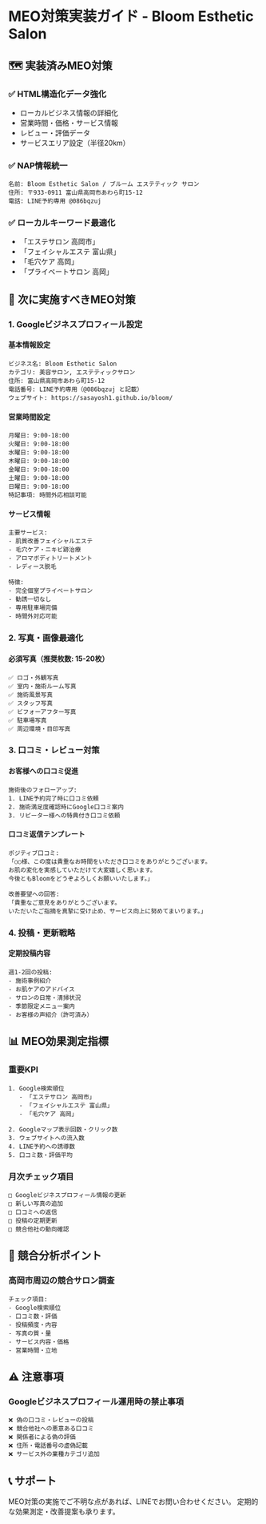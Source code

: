 # MEO対策実装ガイド - Bloom Esthetic Salon

## 🗺️ **実装済みMEO対策**

### ✅ **HTML構造化データ強化**
- ローカルビジネス情報の詳細化
- 営業時間・価格・サービス情報
- レビュー・評価データ
- サービスエリア設定（半径20km）

### ✅ **NAP情報統一**
```
名前: Bloom Esthetic Salon / ブルーム エステティック サロン
住所: 〒933-0911 富山県高岡市あわら町15-12
電話: LINE予約専用 @086bqzuj
```

### ✅ **ローカルキーワード最適化**
- 「エステサロン 高岡市」
- 「フェイシャルエステ 富山県」  
- 「毛穴ケア 高岡」
- 「プライベートサロン 高岡」

## 🚀 **次に実施すべきMEO対策**

### **1. Googleビジネスプロフィール設定**

#### **基本情報設定**
```
ビジネス名: Bloom Esthetic Salon
カテゴリ: 美容サロン, エステティックサロン
住所: 富山県高岡市あわら町15-12
電話番号: LINE予約専用（@086bqzuj と記載）
ウェブサイト: https://sasayosh1.github.io/bloom/
```

#### **営業時間設定**
```
月曜日: 9:00-18:00
火曜日: 9:00-18:00  
水曜日: 9:00-18:00
木曜日: 9:00-18:00
金曜日: 9:00-18:00
土曜日: 9:00-18:00
日曜日: 9:00-18:00
特記事項: 時間外応相談可能
```

#### **サービス情報**
```
主要サービス:
- 肌質改善フェイシャルエステ
- 毛穴ケア・ニキビ跡治療  
- アロマボディトリートメント
- レディース脱毛

特徴:
- 完全個室プライベートサロン
- 勧誘一切なし
- 専用駐車場完備
- 時間外対応可能
```

### **2. 写真・画像最適化**

#### **必須写真（推奨枚数: 15-20枚）**
```
✅ ロゴ・外観写真
✅ 室内・施術ルーム写真
✅ 施術風景写真
✅ スタッフ写真
✅ ビフォーアフター写真
✅ 駐車場写真
✅ 周辺環境・目印写真
```

### **3. 口コミ・レビュー対策**

#### **お客様への口コミ促進**
```
施術後のフォローアップ:
1. LINE予約完了時に口コミ依頼
2. 施術満足度確認時にGoogle口コミ案内
3. リピーター様への特典付き口コミ依頼
```

#### **口コミ返信テンプレート**
```
ポジティブ口コミ:
「○○様、この度は貴重なお時間をいただき口コミをありがとうございます。
お肌の変化を実感していただけて大変嬉しく思います。
今後ともBloomをどうぞよろしくお願いいたします。」

改善要望への回答:
「貴重なご意見をありがとうございます。
いただいたご指摘を真摯に受け止め、サービス向上に努めてまいります。」
```

### **4. 投稿・更新戦略**

#### **定期投稿内容**
```
週1-2回の投稿:
- 施術事例紹介
- お肌ケアのアドバイス
- サロンの日常・清掃状況
- 季節限定メニュー案内
- お客様の声紹介（許可済み）
```

## 📊 **MEO効果測定指標**

### **重要KPI**
```
1. Google検索順位
   - 「エステサロン 高岡市」
   - 「フェイシャルエステ 富山県」
   - 「毛穴ケア 高岡」

2. Googleマップ表示回数・クリック数
3. ウェブサイトへの流入数
4. LINE予約への誘導数
5. 口コミ数・評価平均
```

### **月次チェック項目**
```
□ Googleビジネスプロフィール情報の更新
□ 新しい写真の追加
□ 口コミへの返信
□ 投稿の定期更新
□ 競合他社の動向確認
```

## 🎯 **競合分析ポイント**

### **高岡市周辺の競合サロン調査**
```
チェック項目:
- Google検索順位
- 口コミ数・評価
- 投稿頻度・内容
- 写真の質・量
- サービス内容・価格
- 営業時間・立地
```

## ⚠️ **注意事項**

### **Googleビジネスプロフィール運用時の禁止事項**
```
❌ 偽の口コミ・レビューの投稿
❌ 競合他社への悪意ある口コミ
❌ 関係者による偽の評価
❌ 住所・電話番号の虚偽記載
❌ サービス外の業種カテゴリ追加
```

## 📞 **サポート**
MEO対策の実施でご不明な点があれば、LINEでお問い合わせください。
定期的な効果測定・改善提案も承ります。